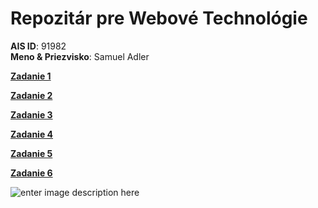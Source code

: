 
# Repozitár pre Webové Technológie

**AIS ID**: 91982  </br>
**Meno & Priezvisko**: Samuel Adler

**[Zadanie 1](https://github.com/mask1to/webtechZadania/tree/master/zadanie1)**

**[Zadanie 2](https://github.com/mask1to/webtechZadania/tree/master/zadanie2)**

**[Zadanie 3](https://github.com/mask1to/webtechZadania/tree/master/zadanie3)**

**[Zadanie 4](https://github.com/mask1to/webtechZadania/tree/master/zadanie4)**

**[Zadanie 5](https://github.com/mask1to/webtechZadania/tree/master/zadanie5)**

**[Zadanie 6](https://github.com/mask1to/webtechZadania/tree/master/zadanie6)**

![enter image description here](https://i.imgflip.com/4g9xvr.jpg)



